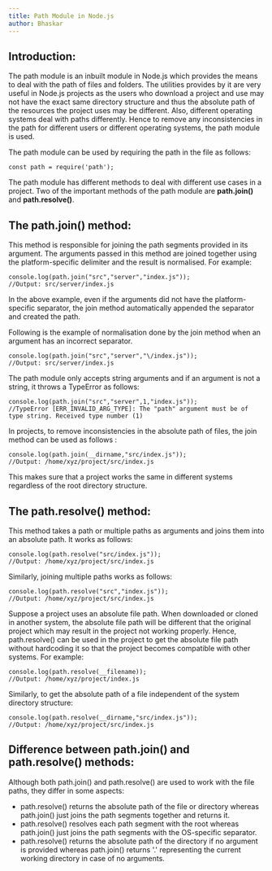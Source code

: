 ```yaml
---
title: Path Module in Node.js
author: Bhaskar
---
```


## Introduction:

The path module is an inbuilt module in Node.js which provides the means to deal with the path of files and folders. The utilities provides by it are very useful in Node.js projects as the users who download a project and use may not have the exact same directory structure and thus the absolute path of the resources the project uses may be different. Also, different operating systems deal with paths differently. Hence to remove any inconsistencies in the path for different users or different operating systems, the path module is used.

The path module can be used by requiring the path in the file as follows:
```
const path = require('path');
```

The path module has different methods to deal with different use cases in a project. Two of the important methods of the path module are **path.join()** and **path.resolve()**.

## The path.join() method:

This method is responsible for joining the path segments provided in its argument. The arguments passed in this method are joined together using the platform-specific delimiter and the result is normalised. For example:
```
console.log(path.join("src","server","index.js"));
//Output: src/server/index.js
```
In the above example, even if the arguments did not have the platform-specific separator, the join method automatically appended the separator and created the path.

Following is the example of normalisation done by the join method when an argument has an incorrect separator.
```
console.log(path.join("src","server","\/index.js"));
//Output: src/server/index.js
```
The path module only accepts string arguments and if an argument is not a string, it throws a TypeError as follows:
```
console.log(path.join("src","server",1,"index.js"));
//TypeError [ERR_INVALID_ARG_TYPE]: The "path" argument must be of type string. Received type number (1)
```
In projects, to remove inconsistencies in the absolute path of files, the join method can be used as follows :
```
console.log(path.join(__dirname,"src/index.js"));
//Output: /home/xyz/project/src/index.js
```
This makes sure that a project works the same in different systems regardless of the root directory structure.

## The path.resolve() method:

This method takes a path or multiple paths as arguments and joins them into an absolute path. It works as follows:
```
console.log(path.resolve("src/index.js"));
//Output: /home/xyz/project/src/index.js
```
Similarly, joining multiple paths works as follows:
```
console.log(path.resolve("src","index.js"));
//Output: /home/xyz/project/src/index.js
```
Suppose a project uses an absolute file path. When downloaded or cloned in another system, the absolute file path will be different that the original project which may result in the project not working properly. Hence, path.resolve() can be used in the project to get the absolute file path without hardcoding it so that the project becomes compatible with other systems. For example:
```
console.log(path.resolve(__filename));
//Output: /home/xyz/project/index.js
```
Similarly, to get the absolute path of a file independent of the system directory structure: 
```
console.log(path.resolve(__dirname,"src/index.js"));
//Output: /home/xyz/project/src/index.js
```
## Difference between path.join() and path.resolve() methods:

Although both path.join() and path.resolve() are used to work with the file paths, they differ in some aspects:
- path.resolve() returns the absolute path of the file or directory whereas path.join() just joins the path segments together and returns it.
- path.resolve() resolves each path segment with the root whereas path.join()  just joins the path segments with the OS-specific separator.
- path.resolve() returns the absolute path of the directory if no argument is provided whereas path.join() returns '.' representing the current working directory in case of no arguments.